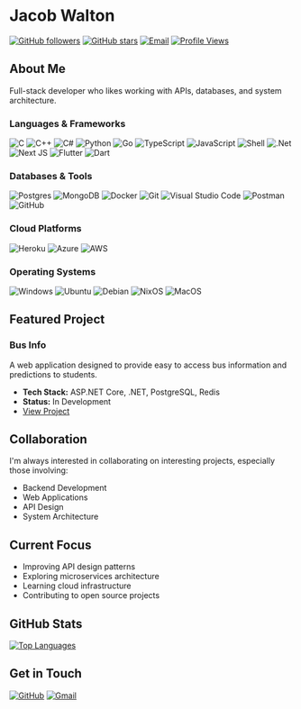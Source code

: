 # Jacob Walton

[![GitHub followers](https://img.shields.io/github/followers/Jacob-Walton?style=for-the-badge&logo=github&labelColor=black&color=1e4c68)](https://github.com/Jacob-Walton)
[![GitHub stars](https://img.shields.io/github/stars/Jacob-Walton?style=for-the-badge&logo=github&labelColor=black&color=1e4c68)](https://github.com/Jacob-Walton)
[![Email](https://img.shields.io/badge/Email-jacob--walton%40konpeki.co.uk-1e4c68?style=for-the-badge&logo=gmail&logoColor=white&labelColor=black)](mailto:jacob-walton@konpeki.co.uk)
[![Profile Views](https://komarev.com/ghpvc/?username=Jacob-Walton&style=for-the-badge&color=1e4c68)](https://github.com/Jacob-Walton)

## About Me

Full-stack developer who likes working with APIs, databases, and system architecture.

### Languages & Frameworks

![C](https://img.shields.io/badge/C-00599C?style=for-the-badge&logo=c&logoColor=white)
![C++](https://img.shields.io/badge/C++-00599C?style=for-the-badge&logo=c%2B%2B&logoColor=white)
![C#](https://img.shields.io/badge/C%23-%23239120.svg?style=for-the-badge&logo=c-sharp&logoColor=white)
![Python](https://img.shields.io/badge/python-3670A0?style=for-the-badge&logo=python&logoColor=ffdd54)
![Go](https://img.shields.io/badge/go-%2300ADD8.svg?style=for-the-badge&logo=go&logoColor=white)
![TypeScript](https://img.shields.io/badge/typescript-%23007ACC.svg?style=for-the-badge&logo=typescript&logoColor=white)
![JavaScript](https://img.shields.io/badge/JavaScript-F7DF1E?style=for-the-badge&logo=javascript&logoColor=black)
![Shell](https://img.shields.io/badge/Shell-121011?style=for-the-badge&logo=gnu-bash&logoColor=white)
![.Net](https://img.shields.io/badge/.NET-5C2D91?style=for-the-badge&logo=.net&logoColor=white)
![Next JS](https://img.shields.io/badge/Next-black?style=for-the-badge&logo=next.js&logoColor=white)
![Flutter](https://img.shields.io/badge/Flutter-02569B?style=for-the-badge&logo=flutter&logoColor=white)
![Dart](https://img.shields.io/badge/Dart-0175C2?style=for-the-badge&logo=dart&logoColor=white)

### Databases & Tools

![Postgres](https://img.shields.io/badge/postgres-%23316192.svg?style=for-the-badge&logo=postgresql&logoColor=white)
![MongoDB](https://img.shields.io/badge/MongoDB-%234ea94b.svg?style=for-the-badge&logo=mongodb&logoColor=white)
![Docker](https://img.shields.io/badge/docker-%230db7ed.svg?style=for-the-badge&logo=docker&logoColor=white)
![Git](https://img.shields.io/badge/git-%23F05033.svg?style=for-the-badge&logo=git&logoColor=white)
![Visual Studio Code](https://img.shields.io/badge/VS%20Code-0078d7.svg?style=for-the-badge&logo=visual-studio-code&logoColor=white)
![Postman](https://img.shields.io/badge/Postman-FF6C37?style=for-the-badge&logo=postman&logoColor=white)
![GitHub](https://img.shields.io/badge/GitHub-181717?style=for-the-badge&logo=github&logoColor=white)

### Cloud Platforms

![Heroku](https://img.shields.io/badge/Heroku-430098?style=for-the-badge&logo=heroku&logoColor=white)
![Azure](https://img.shields.io/badge/Microsoft_Azure-0089D6?style=for-the-badge&logo=microsoft-azure&logoColor=white)
![AWS](https://img.shields.io/badge/Amazon_Web_Services-FF9900?style=for-the-badge&logo=amazon-web-services&logoColor=white)

### Operating Systems

![Windows](https://img.shields.io/badge/Windows-0078D6?style=for-the-badge&logo=windows&logoColor=white)
![Ubuntu](https://img.shields.io/badge/Ubuntu-E95420?style=for-the-badge&logo=ubuntu&logoColor=white)
![Debian](https://img.shields.io/badge/Debian-A81D33?style=for-the-badge&logo=debian&logoColor=white)
![NixOS](https://img.shields.io/badge/NixOS-5277C3?style=for-the-badge&logo=nixos&logoColor=white)
![MacOS](https://img.shields.io/badge/macOS-000000?style=for-the-badge&logo=apple&logoColor=white)

## Featured Project

### Bus Info

A web application designed to provide easy to access bus information and predictions to students.

- **Tech Stack:** ASP.NET Core, .NET, PostgreSQL, Redis
- **Status:** In Development
- [View Project](https://github.com/Jacob-Walton/buses-info)

## Collaboration

I'm always interested in collaborating on interesting projects, especially those involving:

- Backend Development
- Web Applications
- API Design
- System Architecture

## Current Focus

- Improving API design patterns
- Exploring microservices architecture
- Learning cloud infrastructure
- Contributing to open source projects

## GitHub Stats

[![Top Languages](https://github-readme-stats.vercel.app/api/top-langs/?username=Jacob-Walton&layout=compact&theme=radical&hide_border=true)](https://github.com/Jacob-Walton)

## Get in Touch

[![GitHub](https://img.shields.io/badge/github-%23121011.svg?style=for-the-badge&logo=github&logoColor=white)](https://github.com/Jacob-Walton)
[![Gmail](https://img.shields.io/badge/Email-D14836?style=for-the-badge&logo=gmail&logoColor=white)](mailto:jacob-walton@konpeki.co.uk)
